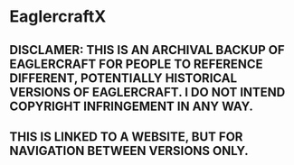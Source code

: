 # EaglercraftX
## **DISCLAMER: THIS IS AN ARCHIVAL BACKUP OF EAGLERCRAFT FOR PEOPLE TO REFERENCE DIFFERENT, POTENTIALLY HISTORICAL VERSIONS OF EAGLERCRAFT. I DO NOT INTEND COPYRIGHT INFRINGEMENT IN ANY WAY.**
## **THIS IS LINKED TO A WEBSITE, BUT FOR NAVIGATION BETWEEN VERSIONS ONLY.**
